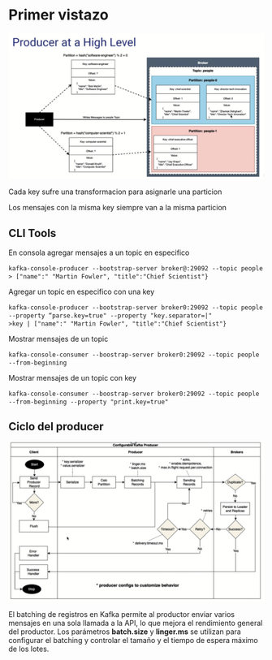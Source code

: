 # Primer vistazo 

![arq](../imgs/Producers.png)

Cada key sufre una transformacion para asignarle una particion

Los mensajes con la misma key siempre van a la misma particion

## CLI Tools

En consola agregar mensajes a un topic en especifico

    kafka-console-producer --bootstrap-server broker@:29092 --topic people
    > ["name":" "Martin Fowler", "title":"Chief Scientist"}


Agregar un topic en especifico con una key

    kafka-console-producer --bootstrap-server broker0:29092 --topic people --property “parse.key=true" --property "key.separator=|"
    >key | ["name":" "Martin Fowler", "title":"Chief Scientist"}

Mostrar mensajes de un topic

    kafka-console-consumer --boostrap-server broker0:29092 --topic people  --from-beginning

Mostrar mensajes de un topic con key

    kafka-console-consumer --boostrap-server broker0:29092 --topic people  --from-beginning --property "print.key=true"

## Ciclo del producer

![envio](../imgs/ciclo_producer.png)

 El batching de registros en Kafka permite al productor enviar varios mensajes en una sola llamada a la API, lo que mejora el rendimiento general del productor. Los parámetros **batch.size** y **linger.ms** se utilizan para configurar el batching y controlar el tamaño y el tiempo de espera máximo de los lotes.